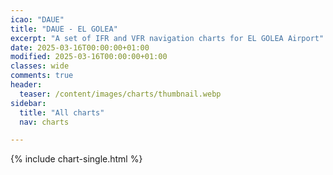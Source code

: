 ```yaml
---
icao: "DAUE"
title: "DAUE - EL GOLEA"
excerpt: "A set of IFR and VFR navigation charts for EL GOLEA Airport"
date: 2025-03-16T00:00:00+01:00
modified: 2025-03-16T00:00:00+01:00
classes: wide
comments: true
header:
  teaser: /content/images/charts/thumbnail.webp
sidebar:
  title: "All charts"
  nav: charts

---
```


{% include chart-single.html %}
